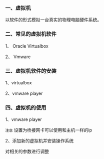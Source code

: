 ### 一、虚拟机

以软件的形式模拟一台真实的物理电脑硬件系统。

### 二、常见的虚拟机软件

1、 Oracle Virtualbox

2、 Vmware

### 三、虚拟机软件的安装

1、virtualbox

2、vmware player

### 四、虚拟机的使用

1、vmware player

`注意` 设置为桥接网卡可以使用和主机一样的ip

2、添加新的虚拟机并安装操作系统

对相关的参数进行调整
